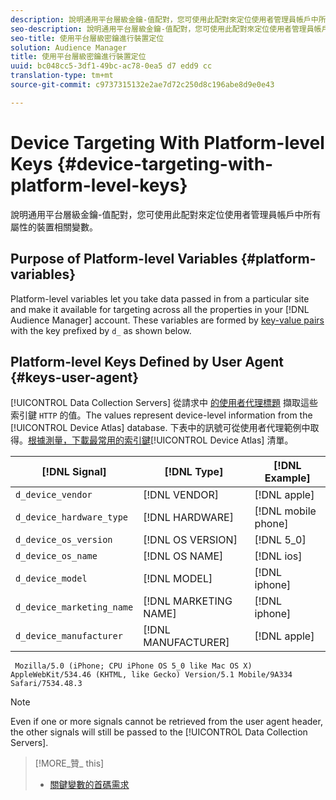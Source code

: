 ```yaml
---
description: 說明通用平台層級金鑰-值配對，您可使用此配對來定位使用者管理員帳戶中所有屬性的裝置相關變數。
seo-description: 說明通用平台層級金鑰-值配對，您可使用此配對來定位使用者管理員帳戶中所有屬性的裝置相關變數。
seo-title: 使用平台層級密鑰進行裝置定位
solution: Audience Manager
title: 使用平台層級密鑰進行裝置定位
uuid: bc048cc5-3df1-49bc-ac78-0ea5 d7 edd9 cc
translation-type: tm+mt
source-git-commit: c9737315132e2ae7d72c250d8c196abe8d9e0e43

---
```



# Device Targeting With Platform-level Keys {#device-targeting-with-platform-level-keys}

說明通用平台層級金鑰-值配對，您可使用此配對來定位使用者管理員帳戶中所有屬性的裝置相關變數。

## Purpose of Platform-level Variables {#platform-variables}

<!-- c_tb_device_targeting.xml -->

Platform-level variables let you take data passed in from a particular site and make it available for targeting across all the properties in your [!DNL Audience Manager] account. These variables are formed by [key-value pairs](../../reference/key-value-pairs-explained.md) with the key prefixed by `d_` as shown below.

## Platform-level Keys Defined by User Agent {#keys-user-agent}

[!UICONTROL Data Collection Servers] 從請求中 [的使用者代理標題](https://www.w3.org/Protocols/rfc2616/rfc2616-sec14.html#sec14.43) 擷取這些索引鍵 `HTTP` 的值。The values represent device-level information from the [!UICONTROL Device Atlas] database. 下表中的訊號可從使用者代理範例中取得。[根據測量，下載最常用的索引鍵](assets/device_keys.csv)[!UICONTROL Device Atlas] 清單。

| [!DNL Signal] | [!DNL Type] | [!DNL Example] |
|---|---|---|
| `d_device_vendor` | [!DNL VENDOR] | [!DNL apple] |
| `d_device_hardware_type` | [!DNL HARDWARE] | [!DNL mobile phone] |
| `d_device_os_version` | [!DNL OS VERSION] | [!DNL 5_0] |
| `d_device_os_name` | [!DNL OS NAME] | [!DNL ios] |
| `d_device_model` | [!DNL MODEL] | [!DNL iphone] |
| `d_device_marketing_name` | [!DNL MARKETING NAME] | [!DNL iphone] |
| `d_device_manufacturer` | [!DNL MANUFACTURER] | [!DNL apple] |

```
 Mozilla/5.0 (iPhone; CPU iPhone OS 5_0 like Mac OS X) AppleWebKit/534.46 (KHTML, like Gecko) Version/5.1 Mobile/9A334 Safari/7534.48.3
```

>[!NOTE]
>
>Even if one or more signals cannot be retrieved from the user agent header, the other signals will still be passed to the [!UICONTROL Data Collection Servers].

>[!MORE_贊_ this]
>
>* [關鍵變數的首碼需求](../../features/traits/trait-variable-prefixes.md)

